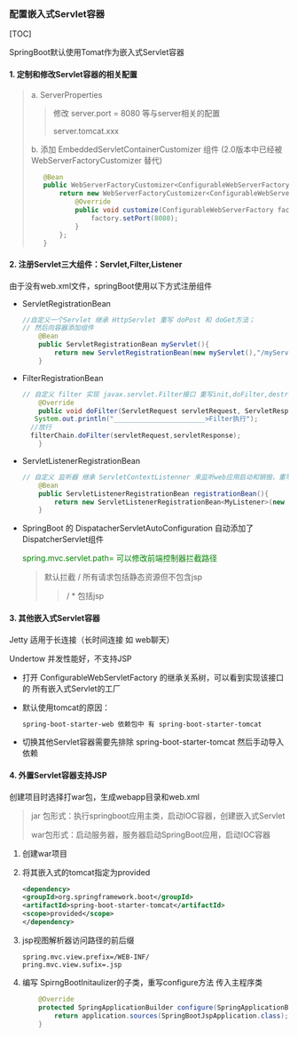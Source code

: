 ### 配置嵌入式Servlet容器

[TOC]



SpringBoot默认使用Tomat作为嵌入式Servlet容器

#### 1. 定制和修改Servlet容器的相关配置

>a. ServerProperties
>
>> 修改 server.port = 8080 等与server相关的配置
>>
>> server.tomcat.xxx
>
>b. 添加 EmbeddedServletContainerCustomizer 组件  (2.0版本中已经被 WebServerFactoryCustomizer 替代)
>
>```java
>    @Bean
>    public WebServerFactoryCustomizer<ConfigurableWebServerFactory> customizer(){
>        return new WebServerFactoryCustomizer<ConfigurableWebServerFactory>() {
>            @Override
>            public void customize(ConfigurableWebServerFactory factory) {
>                factory.setPort(8080);
>            }
>        };
>    }
>```
>
>

#### 2. 注册Servlet三大组件：Servlet,Filter,Listener

由于没有web.xml文件，springBoot使用以下方式注册组件

* ServletRegistrationBean

  ```java
  //自定义一个Servlet 继承 HttpServlet 重写 doPost 和 doGet方法；
  // 然后向容器添加组件
      @Bean
      public ServletRegistrationBean myServlet(){
          return new ServletRegistrationBean(new myServlet(),"/myServlet");
      }
  ```

  

* FilterRegistrationBean

  ```java
  // 自定义 filter 实现 javax.servlet.Filter接口 重写init,doFilter,destroy方法
      @Override
      public void doFilter(ServletRequest servletRequest, ServletResponse servletResponse, FilterChain filterChain) throws IOException, ServletException {
     System.out.println("_______________________>Filter执行");
    //放行
    filterChain.doFilter(servletRequest,servletResponse);
      }
  ```

  

* ServletListenerRegistrationBean

  ```java
  // 自定义 监听器 继承 ServletContextListenner 来监听web应用启动和销毁，重写相应的方法
      @Bean 
      public ServletListenerRegistrationBean registrationBean(){
          return new ServletListenerRegistrationBean<MyListener>(new MyListener());
      }
  ```

* SpringBoot 的 DispatacherServletAutoConfiguration 自动添加了 DispatcherServlet组件

  <font color="green">spring.mvc.servlet.path= 可以修改前端控制器拦截路径</font>

  >默认拦截 / 所有请求包括静态资源但不包含jsp
  >
  >> / * 包括jsp

  

#### 3. 其他嵌入式Servlet容器

Jetty  适用于长连接（长时间连接 如 web聊天）

Undertow  并发性能好，不支持JSP

* 打开 ConfigurableWebServletFactory 的继承关系树，可以看到实现该接口的 所有嵌入式Servlet的工厂

* 默认使用tomcat的原因：

  ```xml
  spring-boot-starter-web 依赖包中 有 spring-boot-starter-tomcat
  ```

* 切换其他Servlet容器需要先排除 spring-boot-starter-tomcat 然后手动导入依赖



#### 4. 外置Servlet容器支持JSP

创建项目时选择打war包，生成webapp目录和web.xml

>jar 包形式：执行springboot应用主类，启动IOC容器，创建嵌入式Servlet
>
>war包形式：启动服务器，服务器启动SpringBoot应用，启动IOC容器

1. 创建war项目

2. 将其嵌入式的tomcat指定为provided

   ```xml
   <dependency>
   <groupId>org.springframework.boot</groupId>
   <artifactId>spring-boot-starter-tomcat</artifactId>
   <scope>provided</scope>
   </dependency>
   ```

3. jsp视图解析器访问路径的前后缀

   ```properties
   spring.mvc.view.prefix=/WEB-INF/
   pring.mvc.view.sufix=.jsp
   ```

4. 编写 SpirngBootInitaulizer的子类，重写configure方法 传入主程序类

   ```java
       @Override
       protected SpringApplicationBuilder configure(SpringApplicationBuilder application) {
           return application.sources(SpringBootJspApplication.class);
       }
   ```

   